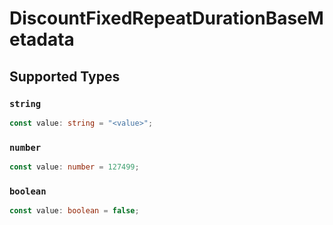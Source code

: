 # DiscountFixedRepeatDurationBaseMetadata


## Supported Types

### `string`

```typescript
const value: string = "<value>";
```

### `number`

```typescript
const value: number = 127499;
```

### `boolean`

```typescript
const value: boolean = false;
```

